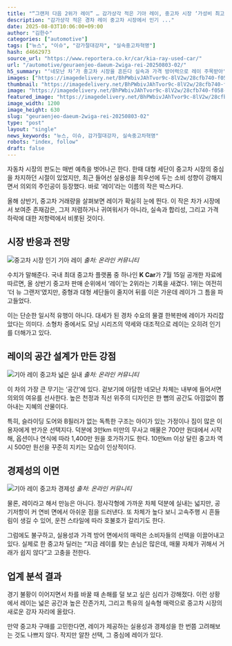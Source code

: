 ```yaml
---
title: "“그랜저 다음 2위가 레이” … 감가상각 적은 기아 레이, 중고차 시장 ‘가성비 최고’"
description: "감가상각 적은 경차 레이 중고차 시장에서 인기 ..."
date: 2025-08-03T10:06:00+09:00
author: "김한수"
categories: ["automotive"]
tags: ["뉴스", "이슈", "감가절대강자", "실속중고차혁명"]
hash: d4662973
source_url: "https://www.reportera.co.kr/car/kia-ray-used-car/"
url: "/automotive/geuraenjeo-daeum-2wiga-rei-20250803-02/"
h5_summary: "‘네모난 차’가 중고차 시장을 흔든다 실속과 가격 방어력으로 레이 주목받아"
images: ["https://imagedelivery.net/BhPWbivJAhTvor9c-8lV2w/28cfb740-f058-4039-6db9-141d1c9dcb00/public", "https://imagedelivery.net/BhPWbivJAhTvor9c-8lV2w/b61fc2d6-f881-43c5-4860-1c45a7241800/public", "https://imagedelivery.net/BhPWbivJAhTvor9c-8lV2w/657d60eb-aa64-431e-514c-a62bbb479e00/public", "https://imagedelivery.net/BhPWbivJAhTvor9c-8lV2w/e99ac2ee-f934-45b7-9117-8b3702a29b00/public"]
thumbnail: "https://imagedelivery.net/BhPWbivJAhTvor9c-8lV2w/28cfb740-f058-4039-6db9-141d1c9dcb00/public"
image: "https://imagedelivery.net/BhPWbivJAhTvor9c-8lV2w/28cfb740-f058-4039-6db9-141d1c9dcb00/public"
featured_image: "https://imagedelivery.net/BhPWbivJAhTvor9c-8lV2w/28cfb740-f058-4039-6db9-141d1c9dcb00/public"
image_width: 1200
image_height: 630
slug: "geuraenjeo-daeum-2wiga-rei-20250803-02"
type: "post"
layout: "single"
news_keywords: "뉴스, 이슈, 감가절대강자, 실속중고차혁명"
robots: "index, follow"
draft: false
---
```


자동차 시장의 판도는 매번 예측을 벗어나곤 한다. 한때 대형 세단이 중고차 시장의 중심을 차지하던 시절이 있었지만, 최근 들어선 실용성을 최우선에 두는 소비 성향이 강해지면서 의외의 주인공이 등장했다. 바로 ‘레이’라는 이름의 작은 박스카다.

올해 상반기, 중고차 거래량을 살펴보면 레이가 확실히 눈에 띈다. 이 작은 차가 시장에서 보여준 존재감은, 그저 저렴하거나 귀여워서가 아니라, 실속과 합리성, 그리고 가격 하락에 대한 저항력에서 비롯된 것이다.

## 시장 반응과 전망

![중고차 시장 인기 기아 레이](https://imagedelivery.net/BhPWbivJAhTvor9c-8lV2w/e99ac2ee-f934-45b7-9117-8b3702a29b00/public)
*출처: 온라인 커뮤니티*


수치가 말해준다. 국내 최대 중고차 플랫폼 중 하나인 **K Car**가 7월 15일 공개한 자료에 따르면, 올 상반기 중고차 판매 순위에서 ‘레이’는 2위라는 기록을 새겼다. 1위는 여전히 ‘더 뉴 그랜저’였지만, 중형과 대형 세단들이 줄지어 뒤를 이은 가운데 레이가 그 틈을 파고들었다.

이는 단순한 일시적 유행이 아니다. 대세가 된 경차 수요의 물결 한복판에 레이가 자리잡았다는 의미다. 소형차 중에서도 모닝 시리즈의 약세와 대조적으로 레이는 오히려 인기를 더해가고 있다.

## 레이의 공간 설계가 만든 강점

![기아 레이 중고차 넓은 실내](https://imagedelivery.net/BhPWbivJAhTvor9c-8lV2w/657d60eb-aa64-431e-514c-a62bbb479e00/public)
*출처: 온라인 커뮤니티*


이 차의 가장 큰 무기는 ‘공간’에 있다. 겉보기에 아담한 네모난 차체는 내부에 들어서면 의외의 여유를 선사한다. 높은 천정과 직선 위주의 디자인은 한 뼘의 공간도 아낌없이 뽑아내는 지혜의 산물이다.

특히, 슬라이딩 도어와 B필러가 없는 독특한 구조는 아이가 있는 가정이나 짐이 많은 이용자에게 반가운 선택지다. 덕분에 3만km 미만의 무사고 매물은 700만 원대에서 시작해, 옵션이나 연식에 따라 1,400만 원을 호가하기도 한다. 10만km 이상 달린 중고차 역시 500만 원선을 꾸준히 지키는 모습이 인상적이다.

## 경제성의 이면

![기아 레이 중고차 경제성](https://imagedelivery.net/BhPWbivJAhTvor9c-8lV2w/b61fc2d6-f881-43c5-4860-1c45a7241800/public)
*출처: 온라인 커뮤니티*


물론, 레이라고 해서 만능은 아니다. 정사각형에 가까운 차체 덕분에 실내는 넓지만, 공기저항이 커 연비 면에서 아쉬운 점을 드러낸다. 또 차체가 높다 보니 고속주행 시 흔들림이 생길 수 있어, 운전 스타일에 따라 호불호가 갈리기도 한다.

그럼에도 불구하고, 실용성과 가격 방어 면에서의 매력은 소비자들의 선택을 이끌어내고 있다. 실제로 한 중고차 딜러는 “지금 레이를 찾는 손님은 많은데, 매물 자체가 귀해서 거래가 쉽지 않다”고 고충을 전한다.

## 업계 분석 결과

경기 불황이 이어지면서 차를 바꿀 때 손해를 덜 보고 싶은 심리가 강해졌다. 이런 상황에서 레이는 넓은 공간과 높은 잔존가치, 그리고 특유의 실속형 매력으로 중고차 시장의 새로운 강자 자리에 올랐다.

만약 중고차 구매를 고민한다면, 레이가 제공하는 실용성과 경제성을 한 번쯤 고려해보는 것도 나쁘지 않다. 작지만 알찬 선택, 그 중심에 레이가 있다.
